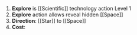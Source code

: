 1. **Explore** is [[Scientific]] technology action Level 1
2. **Explore** action allows reveal hidden [[Space]]
3. **Direction**: [[Star]] to [[Space]]
4. **Cost**:
